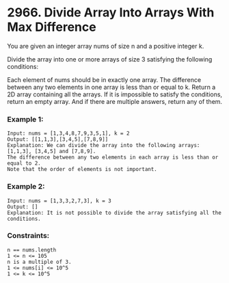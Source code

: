 # 2966. Divide Array Into Arrays With Max Difference

You are given an integer array nums of size n and a positive integer k.

Divide the array into one or more arrays of size 3 satisfying the following conditions:

Each element of nums should be in exactly one array.
The difference between any two elements in one array is less than or equal to k.
Return a 2D array containing all the arrays. If it is impossible to satisfy the conditions, return an empty array. And if there are multiple answers, return any of them.

 

### Example 1:
```
Input: nums = [1,3,4,8,7,9,3,5,1], k = 2
Output: [[1,1,3],[3,4,5],[7,8,9]]
Explanation: We can divide the array into the following arrays: [1,1,3], [3,4,5] and [7,8,9].
The difference between any two elements in each array is less than or equal to 2.
Note that the order of elements is not important.
```
### Example 2:
```
Input: nums = [1,3,3,2,7,3], k = 3
Output: []
Explanation: It is not possible to divide the array satisfying all the conditions.
```
 

### Constraints:
```
n == nums.length
1 <= n <= 105
n is a multiple of 3.
1 <= nums[i] <= 10^5
1 <= k <= 10^5
```
